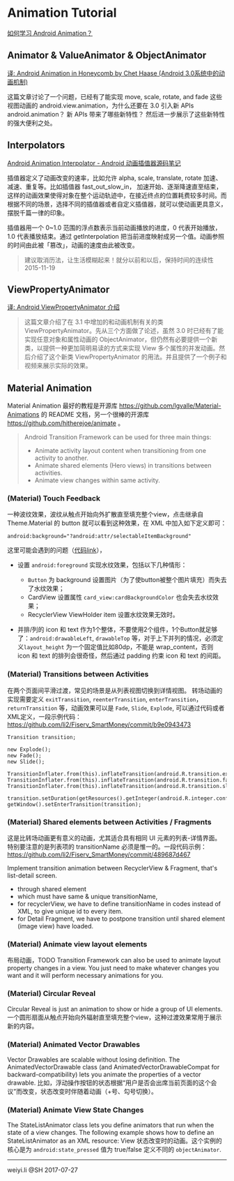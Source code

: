 # Animation Tutorial

[如何学习 Android Animation？](http://li2.me/2016/01/how-to-learn-android-animation.html)


## Animator & ValueAnimator & ObjectAnimator

[译: Android Animation in Honeycomb by Chet Haase (Android 3.0系统中的动画机制)](http://li2.me/2016/01/android-animation-in-honeycomb.html)

这篇文章讨论了一个问题，已经有了能实现 move, scale, rotate, and fade 这些视图动画的 android.view.animation，为什么还要在 3.0 引入新 APIs android.animation？ 新 APIs 带来了哪些新特性？ 然后进一步展示了这些新特性的强大便利之处。


## Interpolators

[Android Animation Interpolator - Android 动画插值器源码笔记](http://li2.me/2016/01/android-animation-interpolator.html)

插值器定义了动画改变的速率，比如允许 alpha, scale, translate, rotate 加速、减速、重复等。比如插值器 fast_out_slow_in， 加速开始、逐渐降速直至结束，这样的动画效果使得对象在整个运动轨迹中，在接近终点的位置耗费较多时间。而根据不同的场景，选择不同的插值器或者自定义插值器，就可以使动画更具意义，摆脱千篇一律的印象。
 
插值器用一个 0~1.0 范围的浮点数表示当前动画播放的进度，0 代表开始播放，1.0 代表播放结束。通过 getInterpolation 把当前进度映射成另一个值。动画参照的时间由此被「篡改」，动画的速度由此被改变。

> 建议取消历法，让生活模糊起来！就分以前和以后，保持时间的连续性 2015-11-19


## ViewPropertyAnimator

[译: Android ViewPropertyAnimator 介绍](http://li2.me/2016/02/introducing-android-viewpropertyanimator.html)

> 这篇文章介绍了在 3.1 中增加的和动画机制有关的类 ViewPropertyAnimator。先从三个方面做了论述，虽然 3.0 时已经有了能实现任意对象和属性动画的 ObjectAnimator，但仍然有必要提供一个新类，以提供一种更加简明易读的方式来实现 View 多个属性的并发动画。然后介绍了这个新类 ViewPropertyAnimator 的用法。并且提供了一个例子和视频来展示实际的效果。


## Material Animation

Material Animation 最好的教程是开源库 https://github.com/lgvalle/Material-Animations 的 README 文档，另一个很棒的开源库 https://github.com/hitherejoe/animate 。

> Android Transition Framework can be used for three main things:
>
> - Animate activity layout content when transitioning from one activity to another.
> - Animate shared elements (Hero views) in transitions between activities.
> - Animate view changes within same activity.

### (Material) Touch Feedback

一种波纹效果，波纹从触点开始向外扩散直至填充整个view，点击继承自 Theme.Material 的 button 就可以看到这种效果，在 XML 中加入如下定义即可：

    android:background="?android:attr/selectableItemBackground"
    
这里可能会遇到的问题（[代码link](https://github.com/li2/Fiserv_SmartMoney/search?utf8=%E2%9C%93&q=selectableItemBackground&type=)），

- 设置 `android:foreground` 实现水纹效果，包括以下几种情形：

    * `Button` 为 background 设置图片（为了使button被整个图片填充）而失去了水纹效果；
    * CardView 设置属性 `card_view:cardBackgroundColor` 也会失去水纹效果；
    * RecyclerView ViewHolder item 设置水纹效果无效时。

- 并排/列的 icon 和 text 作为1个整体，不要使用2个组件，1个Button就足够了：`android:drawableLeft`, `drawableTop` 等，对于上下并列的情况，必须定义`layout_height` 为一个固定值比如80dp，不能是 wrap_content，否则 icon 和 text 的排列会很奇怪，然后通过 padding 约束 icon 和 text 的间距。


### (Material) Transitions between Activities

在两个页面间平滑过渡，常见的场景是从列表视图切换到详情视图。
转场动画的实现需要定义 `exitTransition`, `reenterTransition`, `enterTransition`，`returnTransition` 等，动画效果可以是 `Fade`, `Slide`, `Explode`, 可以通过代码或者XML定义，一段示例代码：https://github.com/li2/Fiserv_SmartMoney/commit/b9e0943473

    Transition transition;
    
    new Explode();
    new Fade();
    new Slide();
    
    TransitionInflater.from(this).inflateTransition(android.R.transition.explode);
    TransitionInflater.from(this).inflateTransition(android.R.transition.fade);
    TransitionInflater.from(this).inflateTransition(android.R.transition.slide_right);
    
    transition.setDuration(getResources().getInteger(android.R.integer.config_longAnimTime)));
    getWindow().setEnterTransition(transition);


### (Material) Shared elements between Activities / Fragments

这是比转场动画更有意义的动画，尤其适合具有相同 UI 元素的列表-详情界面。特别要注意的是列表项的 transitionName 必须是惟一的。一段代码示例：https://github.com/li2/Fiserv_SmartMoney/commit/489687d467

Implement transition animation between RecyclerView & Fragment, that's list-detail screen.

* through shared element
* which must have same & unique transitionName,
* for recyclerView, we have to define transitionName in codes instead of XML, to give unique id to every item.
* for Detail Fragment, we have to postpone transition until shared element (image view) have loaded.


### (Material) Animate view layout elements

布局动画，TODO
Transition Framework can also be used to animate layout property changes in a view. You just need to make whatever changes you want and it will perform necessary animations for you.


### (Material) Circular Reveal

Circular Reveal is just an animation to show or hide a group of UI elements.
一个圆形扇面从触点开始向外辐射直至填充整个view，这种过渡效果常用于展示新的内容。

### (Material) Animated Vector Drawables

Vector Drawables are scalable without losing definition. The AnimatedVectorDrawable class (and AnimatedVectorDrawableCompat for backward-compatibility) lets you animate the properties of a vector drawable.
比如，浮动操作按钮的状态根据“用户是否会出席当前页面的这个会议”而改变，状态改变时伴随着动画（+号、勾号切换）。

### (Material) Animate View State Changes

The StateListAnimator class lets you define animators that run when the state of a view changes. The following example shows how to define an StateListAnimator as an XML resource:
View 状态改变时的动画。这个实例的核心是为 `android:state_pressed` 值为 true/false 定义不同的 `objectAnimator`.

------

weiyi.li @SH 2017-07-27
